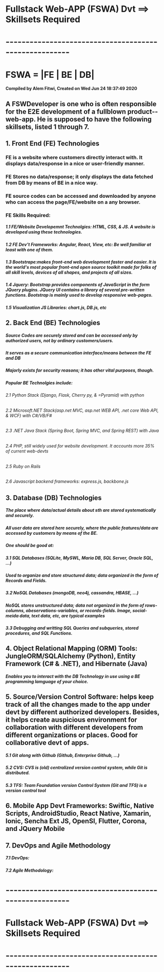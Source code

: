 # Fullstack Web-APP (FSWA) Dvt ==> Skillsets Required
# ------------------------------------------------------
#            FSWA = |FE | BE | DB|
#### Compiled by Alem Fitwi, Created on Wed Jun 24 18:37:49 2020
## A FSWDeveloper is one who is often responsible for the E2E development of a fullblown product--web-app. He is supposed to have the following skillsets, listed 1 through 7.
## 1. Front End (FE) Technologies
   ### FE is a website where customers directly interact with. It displays data/response in a nice or user-friendly manner.
   ### FE Stores no data/response; it only displays the data fetched from DB by means of BE in a nice way.
   ### FE source codes can be accessed and downloaded by anyone who can access the page/FE/website on a any browser.
   ### FE Skills Required:
   ##### 1.1 **FE/Website Developemnt Technolgies**: HTML, CSS, & JS. A website is developed using these technologies.
   ##### 1.2 **FE Dev't Frameworks**: Angular, React, View, etc: Be well familiar at least with one of them.
   ##### 1.3 **Bootstrape**:makes front-end web development faster and easier. It is the world's most popular front-end open source toolkit made for folks of all skill levels, devices of all shapes, and projects of all sizes. 
   ##### 1.4 **Jquery**: Bootstrap provides components of JavaScript in the form JQuery plugins. JQuery UI contains a library of several pre-written functions. Bootstrap is mainly used to develop responsive web-pages.
   ##### 1.5 **Visualization JS Libraries**: chart.js, DB.js, etc
       
## 2. Back End (BE) Technologies
##### Source Codes are securely stored and can be accessed only by authorized users, not by ordinary customers/users.
##### It serves as a secure communication interface/means between the FE and DB 
##### Majorly exists for security reasons; it has other vital purposes, though.
##### Popular BE Technolgies include:
###### 2.1 Python Stack (Django, Flask, Cherry py, & =Pyramid) with python
###### 2.2 Microsoft.NET Stack(asp.net MVC, asp.net WEB API, .net core Web API, & WCF) with C#/VB/F#
###### 2.3 .NET Java Stack (Spring Boot, Spring MVC, and Spring REST) with Java
###### 2.4 PHP, still widely used for website development. It accounts more 35% of current web-devts
###### 2.5 Ruby on Rails
###### 2.6 Javascript backend frameworks: express.js, backbone.js


## 3. Database (DB) Technologies
##### The place where data/actual details about sth are stored systematically and securely.
##### All user data are stored here securely, where the public features/data are accessed by customers by means of the BE.
##### One should be good at:
##### 3.1 SQL Databases (SQLite, MySWL, Maria DB, SQL Server, Oracle SQL, ...)
##### Used to organize and store structured data; data organized in the form of Records and Fields.
##### 3.2 NoSQL Databases (mongoDB, neo4j, cassandra, HBASE, ...)
##### NoSQL stores unstructured data; data not organized in the form of rows-columns, obeservations-variables, or records-fields. Image, social-meida data, text data, etc, are typical examples
##### 3.3 Debugging and writting SQL Queries and subqueries, stored procedures, and SQL Functions.
## 4. Object Relational Mapping (ORM) Tools: JungleORM/SQLAlchemy (Python), Entity Framework (C# & .NET), and Hibernate (Java) 
##### Enables you to interact with the DB Technology in use using a BE programming lamguage of your choice.

## 5. Source/Version Control Software: helps keep track of all the changes made to the app under devt by different authorized developers. Besides, it helps create auspicious environment for collaboration with different developers from different organizations or places. Good for collaborative devt of apps. 
##### 5.1 Git along with Github (Github, Enterprise Github, ...)
##### 5.2 CVS: CVS is (old) centralized version control system, while Git is distributed.
##### 5.3 TFS: Team Foundation version Control System (Git and TFS) is a version control tool 

## 6. Mobile App Devt Frameworks: Swiftic, Native Scripts, AndroidStudio, React Native, Xamarin, Ionic, Sencha Ext JS, OpenSI, Flutter, Corona, and JQuery Mobile 
## 7. DevOps and Agile Methodology
##### 7.1 DevOps:
##### 7.2 Agile Methodology: 
# ------------------------------------------------------
# Fullstack Web-APP (FSWA) Dvt ==> Skillsets Required
# ------------------------------------------------------
